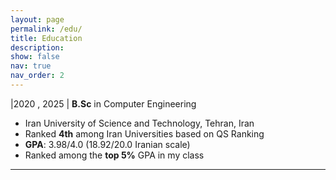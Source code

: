 ```yaml
---
layout: page
permalink: /edu/
title: Education
description: 
show: false
nav: true
nav_order: 2
---
```

|2020 , 2025 |    **B.Sc** in Computer Engineering

* Iran University of Science and Technology, Tehran, Iran
* Ranked **4th** among Iran Universities based on QS Ranking
* **GPA**: 3.98/4.0 (18.92/20.0 Iranian scale)
* Ranked among the **top 5%** GPA in my class

---
